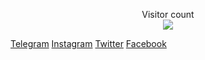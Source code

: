 <p align="center"> 
  Visitor count<br>
  <img src="https://profile-counter.glitch.me/pr0stre1/count.svg" />
</p>

[Telegram](https://t.me/pr0stre1) [Instagram](https://www.instagram.com/pr0stre1/)  [Twitter](https://twitter.com/pr0stre1) [Facebook](https://www.facebook.com/pr0stre1)

<!--
### Hi there 👋
**pr0stre1/pr0stre1** is a ✨ _special_ ✨ repository because its `README.md` (this file) appears on your GitHub profile.

Here are some ideas to get you started:

- 🔭 I’m currently working on ...
- 🌱 I’m currently learning ...
- 👯 I’m looking to collaborate on ...
- 🤔 I’m looking for help with ...
- 💬 Ask me about ...
- 📫 How to reach me: ...
- 😄 Pronouns: ...
- ⚡ Fun fact: ...
-->

